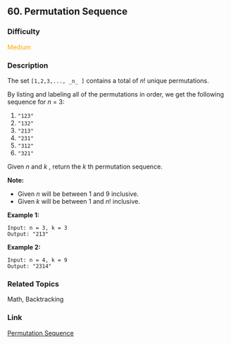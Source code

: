 ## 60. Permutation Sequence
### Difficulty

 <font color=orange>Medium</font>

### Description

The set `[1,2,3,..., _n_ ]` contains a total of _n_! unique permutations.

By listing and labeling all of the permutations in order, we get the following
sequence for _n_ = 3:

  1. `"123"`
  2. `"132"`
  3. `"213"`
  4. `"231"`
  5. `"312"`
  6. `"321"`

Given _n_ and _k_ , return the _k_ th permutation sequence.

**Note:**

  * Given _n_ will be between 1 and 9 inclusive.
  * Given  _k_  will be between 1 and _n_! inclusive.

**Example 1:**
            Input: n = 3, k = 3    Output: "213"    

**Example 2:**
            Input: n = 4, k = 9    Output: "2314"    


### Related Topics

Math, Backtracking


### Link
[Permutation Sequence](https://leetcode.com/problems/permutation-sequence)
